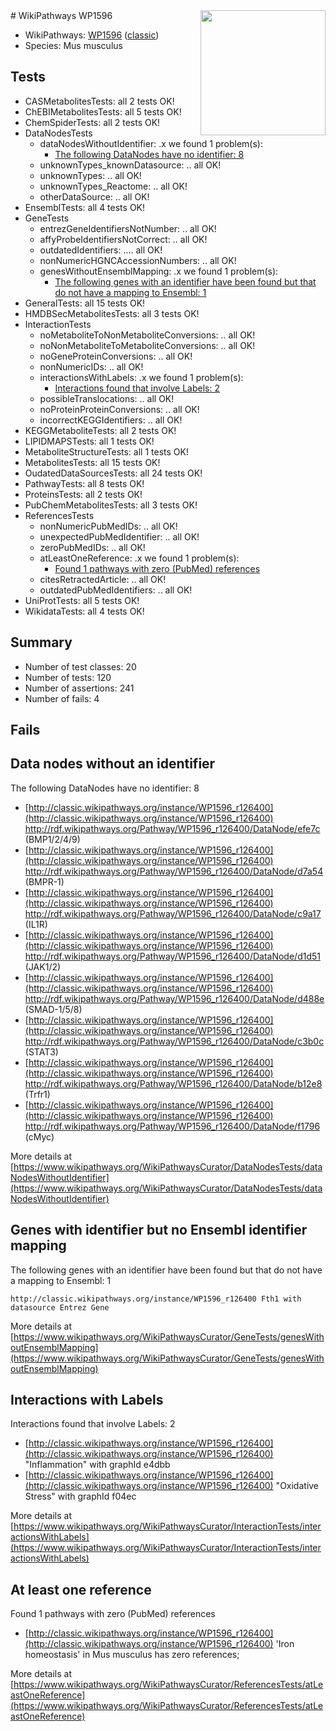 <img style="float: right; width: 200px" src="https://upload.wikimedia.org/wikipedia/commons/thumb/8/83/Wplogo_with_text_500.png/640px-Wplogo_with_text_500.png" />
# WikiPathways WP1596

* WikiPathways: [WP1596](https://wikipathways.org/pathways/WP1596) ([classic](https://classic.wikipathways.org/instance/WP1596))
* Species: Mus musculus
## Tests
* CASMetabolitesTests: all 2 tests OK!
* ChEBIMetabolitesTests: all 5 tests OK!
* ChemSpiderTests: all 2 tests OK!
* DataNodesTests
    * dataNodesWithoutIdentifier: .x we found 1 problem(s):
        * [The following DataNodes have no identifier: 8](#d2d32fa7)
    * unknownTypes_knownDatasource: .. all OK!
    * unknownTypes: .. all OK!
    * unknownTypes_Reactome: .. all OK!
    * otherDataSource: .. all OK!
* EnsemblTests: all 4 tests OK!
* GeneTests
    * entrezGeneIdentifiersNotNumber: .. all OK!
    * affyProbeIdentifiersNotCorrect: .. all OK!
    * outdatedIdentifiers: .... all OK!
    * nonNumericHGNCAccessionNumbers: .. all OK!
    * genesWithoutEnsemblMapping: .x we found 1 problem(s):
        * [The following genes with an identifier have been found but that do not have a mapping to Ensembl: 1](#40286d83)
* GeneralTests: all 15 tests OK!
* HMDBSecMetabolitesTests: all 3 tests OK!
* InteractionTests
    * noMetaboliteToNonMetaboliteConversions: .. all OK!
    * noNonMetaboliteToMetaboliteConversions: .. all OK!
    * noGeneProteinConversions: .. all OK!
    * nonNumericIDs: .. all OK!
    * interactionsWithLabels: .x we found 1 problem(s):
        * [Interactions found that involve Labels: 2](#630d2679)
    * possibleTranslocations: .. all OK!
    * noProteinProteinConversions: .. all OK!
    * incorrectKEGGIdentifiers: .. all OK!
* KEGGMetaboliteTests: all 2 tests OK!
* LIPIDMAPSTests: all 1 tests OK!
* MetaboliteStructureTests: all 1 tests OK!
* MetabolitesTests: all 15 tests OK!
* OudatedDataSourcesTests: all 24 tests OK!
* PathwayTests: all 8 tests OK!
* ProteinsTests: all 2 tests OK!
* PubChemMetabolitesTests: all 3 tests OK!
* ReferencesTests
    * nonNumericPubMedIDs: .. all OK!
    * unexpectedPubMedIdentifier: .. all OK!
    * zeroPubMedIDs: .. all OK!
    * atLeastOneReference: .x we found 1 problem(s):
        * [Found 1 pathways with zero (PubMed) references](#d0a459f0)
    * citesRetractedArticle: .. all OK!
    * outdatedPubMedIdentifiers: .. all OK!
* UniProtTests: all 5 tests OK!
* WikidataTests: all 4 tests OK!


## Summary

* Number of test classes: 20
* Number of tests: 120
* Number of assertions: 241
* Number of fails: 4

## Fails

<a name="d2d32fa7" />

## Data nodes without an identifier

The following DataNodes have no identifier: 8

* [http://classic.wikipathways.org/instance/WP1596_r126400](http://classic.wikipathways.org/instance/WP1596_r126400) http://rdf.wikipathways.org/Pathway/WP1596_r126400/DataNode/efe7c (BMP1/2/4/9)
* [http://classic.wikipathways.org/instance/WP1596_r126400](http://classic.wikipathways.org/instance/WP1596_r126400) http://rdf.wikipathways.org/Pathway/WP1596_r126400/DataNode/d7a54 (BMPR-1)
* [http://classic.wikipathways.org/instance/WP1596_r126400](http://classic.wikipathways.org/instance/WP1596_r126400) http://rdf.wikipathways.org/Pathway/WP1596_r126400/DataNode/c9a17 (IL1R)
* [http://classic.wikipathways.org/instance/WP1596_r126400](http://classic.wikipathways.org/instance/WP1596_r126400) http://rdf.wikipathways.org/Pathway/WP1596_r126400/DataNode/d1d51 (JAK1/2)
* [http://classic.wikipathways.org/instance/WP1596_r126400](http://classic.wikipathways.org/instance/WP1596_r126400) http://rdf.wikipathways.org/Pathway/WP1596_r126400/DataNode/d488e (SMAD-1/5/8)
* [http://classic.wikipathways.org/instance/WP1596_r126400](http://classic.wikipathways.org/instance/WP1596_r126400) http://rdf.wikipathways.org/Pathway/WP1596_r126400/DataNode/c3b0c (STAT3)
* [http://classic.wikipathways.org/instance/WP1596_r126400](http://classic.wikipathways.org/instance/WP1596_r126400) http://rdf.wikipathways.org/Pathway/WP1596_r126400/DataNode/b12e8 (Trfr1)
* [http://classic.wikipathways.org/instance/WP1596_r126400](http://classic.wikipathways.org/instance/WP1596_r126400) http://rdf.wikipathways.org/Pathway/WP1596_r126400/DataNode/f1796 (cMyc)


More details at [https://www.wikipathways.org/WikiPathwaysCurator/DataNodesTests/dataNodesWithoutIdentifier](https://www.wikipathways.org/WikiPathwaysCurator/DataNodesTests/dataNodesWithoutIdentifier)

<a name="40286d83" />

## Genes with identifier but no Ensembl identifier mapping

The following genes with an identifier have been found but that do not have a mapping to Ensembl: 1
```
http://classic.wikipathways.org/instance/WP1596_r126400 Fth1 with datasource Entrez Gene
```

More details at [https://www.wikipathways.org/WikiPathwaysCurator/GeneTests/genesWithoutEnsemblMapping](https://www.wikipathways.org/WikiPathwaysCurator/GeneTests/genesWithoutEnsemblMapping)

<a name="630d2679" />

## Interactions with Labels

Interactions found that involve Labels: 2

* [http://classic.wikipathways.org/instance/WP1596_r126400](http://classic.wikipathways.org/instance/WP1596_r126400) "Inflammation" with graphId e4dbb
* [http://classic.wikipathways.org/instance/WP1596_r126400](http://classic.wikipathways.org/instance/WP1596_r126400) "Oxidative Stress" with graphId f04ec


More details at [https://www.wikipathways.org/WikiPathwaysCurator/InteractionTests/interactionsWithLabels](https://www.wikipathways.org/WikiPathwaysCurator/InteractionTests/interactionsWithLabels)

<a name="d0a459f0" />

## At least one reference

Found 1 pathways with zero (PubMed) references

* [http://classic.wikipathways.org/instance/WP1596_r126400](http://classic.wikipathways.org/instance/WP1596_r126400) 'Iron homeostasis' in Mus musculus has zero references; 


More details at [https://www.wikipathways.org/WikiPathwaysCurator/ReferencesTests/atLeastOneReference](https://www.wikipathways.org/WikiPathwaysCurator/ReferencesTests/atLeastOneReference)

